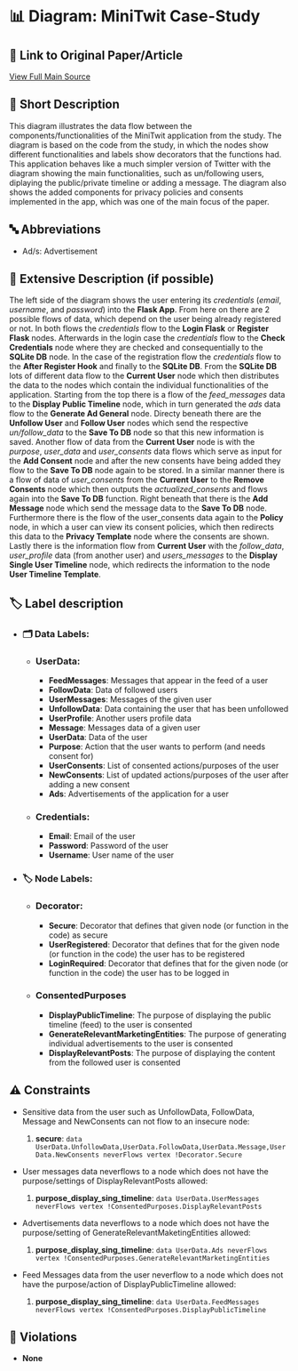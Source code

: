 # 📊 Diagram: MiniTwit Case-Study

## 🔗 Link to Original Paper/Article
[View Full Main Source](<https://www.research-collection.ethz.ch/handle/20.500.11850/641986>)


## 📝 Short Description
This diagram illustrates the data flow between the components/functionalities of the MiniTwit application from the study. The diagram is based on the code from the study, in which the nodes show different functionalities and labels show decorators that the functions had. This application behaves like a much simpler version of Twitter with the diagram showing the main functionalities, such as un/following users, diplaying the public/private timeline or adding a message. The diagram also shows the added components for privacy policies and consents implemented in the app, which was one of the main focus of the paper.

## 🔤 Abbreviations
- Ad/s: Advertisement

## 📖 Extensive Description (if possible)
The left side of the diagram shows the user entering its _credentials_ (_email_, _username_, and _password_) into the __Flask App__. From here on there are 2 possible flows of data, which depend on the user being already registered or not. In both flows the _credentials_ flow to the __Login Flask__ or __Register Flask__ nodes. Afterwards in the login case the _credentials_ flow to the __Check Credentials__ node where they are checked and consequentially to the __SQLite DB__ node. In the case of the registration flow the _credentials_ flow to the __After Register Hook__ and finally to the __SQLite DB__. From the __SQLite DB__ lots of different data flow to the __Current User__ node which then distributes the data to the nodes which contain the individual functionalities of the application. Starting from the top there is a flow of the _feed_messages_ data to the __Display Public Timeline__ node, which in turn generated the _ads_ data flow to the __Generate Ad General__ node. Directy beneath there are the __Unfollow User__ and __Follow User__ nodes which send the respective *un/follow_data* to the __Save To DB__ node so that this new information is saved. Another flow of data from the __Current User__ node is with the _purpose_, _user_data_ and _user_consents_ data flows which serve as input for the __Add Consent__ node and after the new consents have being added they flow to the __Save To DB__ node again to be stored. In a similar manner there is a flow of data of *user_consents* from the __Current User__ to the __Remove Consents__ node which then outputs the *actualized_consents* and flows again into the __Save To DB__ function. Right beneath that there is the __Add Message__ node which send the message data to the __Save To DB__ node. Furthermore there is the flow of the user_consents data again to the __Policy__ node, in which a user can view its consent policies, which then redirects this data to the __Privacy Template__ node where the consents are shown. Lastly there is the information flow from __Current User__ with the *follow_data*, *user_profile* data (from another user) and *users_messages* to the __Display Single User Timeline__ node, which redirects the information to the node __User Timeline Template__. 

## 🏷️ Label description

- ### 🗂️ Data Labels:
    - ### UserData:
        - __FeedMessages__: Messages that appear in the feed of a user
        - __FollowData__: Data of followed users
        - __UserMessages__: Messages of the given user
        - __UnfollowData__: Data containing the user that has been unfollowed
        - __UserProfile__: Another users profile data
        - __Message__: Messages data of a given user
        - __UserData__: Data of the user
        - __Purpose__: Action that the user wants to perform (and needs consent for)
        - __UserConsents__: List of consented actions/purposes of the user
        - __NewConsents__: List of updated actions/purposes of the user after adding a new consent
        - __Ads__: Advertisements of the application for a user
    
    - ### Credentials:
        - __Email__: Email of the user
        - __Password__: Password of the user
        - __Username__: User name of the user
        
- ### 🏷️ Node Labels:
    - ### Decorator:
        - __Secure__: Decorator that defines that given node (or function in the code) as secure
        - __UserRegistered__: Decorator that defines that for the given node (or function in the code) the user has to be registered
        - __LoginRequired__: Decorator that defines that for the given node (or function in the code) the user has to be logged in
    - ### ConsentedPurposes
        - __DisplayPublicTimeline__: The purpose of displaying the public timeline (feed) to the user is consented
        - __GenerateRelevantMarketingEntities__: The purpose of generating individual advertisements to the user is consented
        - __DisplayRelevantPosts__: The purpose of displaying the content from the followed user is consented

## ⚠️ Constraints
- Sensitive data from the user such as UnfollowData, FollowData, Message and NewConsents can not flow to an insecure node:

    1. __secure__: `data UserData.UnfollowData,UserData.FollowData,UserData.Message,UserData.NewConsents neverFlows vertex !Decorator.Secure`

- User messages data neverflows to a node which does not have the purpose/settings of DisplayRelevantPosts allowed:

    1. __purpose_display_sing_timeline__: `data UserData.UserMessages neverFlows vertex !ConsentedPurposes.DisplayRelevantPosts`

- Advertisements data neverflows to a node which does not have the purpose/setting of GenerateRelevantMaketingEntities allowed:

    1. __purpose_display_sing_timeline__: `data UserData.Ads neverFlows vertex !ConsentedPurposes.GenerateRelevantMarketingEntities`

- Feed Messages data from the user neverflow to a node which does not have the purpose/action of DisplayPublicTimeline allowed:

    1. __purpose_display_sing_timeline__: `data UserData.FeedMessages neverFlows vertex !ConsentedPurposes.DisplayPublicTimeline`

## 🚨 Violations
- __None__




